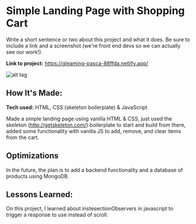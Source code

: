 # Simple Landing Page with Shopping Cart

Write a short sentence or two about this project and what it does. Be sure to include a link and a screenshot (we're front end devs so we can actually see our work!).

**Link to project:** https://gleaming-pasca-88ffda.netlify.app/

![alt tag](https://github.com/bycarlosgamez/shopping-cart/blob/main/shopping-cart.gif)

## How It's Made:

**Tech used:** HTML, CSS (skeleton boilerplate) & JavaScript

Made a simple landing page using vanilla HTML & CSS, just used the skeleton (http://getskeleton.com/) boilerplate to start and build from there, added some functionality with vanilla JS to add, remove, and clear items from the cart.

## Optimizations

In the future, the plan is to add a backend functionality and a database of products using MongoDB.

## Lessons Learned:

On this project, I learned about instesectionObservers in javascript to trigger a response to use instead of scroll.
